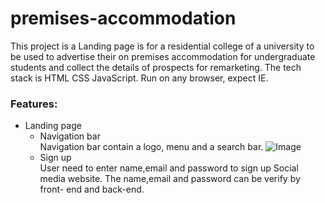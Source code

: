 # premises-accommodation
This project is a Landing page is for a residential college of a university to be used to advertise their on premises accommodation for undergraduate students and collect the details of prospects for remarketing. The tech stack is HTML CSS JavaScript. Run on any browser, expect IE.

### Features:
* Landing page
  * Navigation bar
   <br>Navigation bar contain a logo, menu and a search bar.
        ![Image](https://firebasestorage.googleapis.com/v0/b/whitegive-bc20c.appspot.com/o/gitHub%2FnavBar.png?alt=media&token=b9d7c645-a390-4b0c-9e8e-e44eca9663f7)
  * Sign up
   <br>User need to enter name,email and password to sign up Social media website. The name,email and password can be verify by front- end and back-end.

